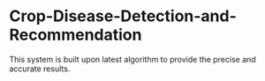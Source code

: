 # Crop-Disease-Detection-and-Recommendation
This system is built upon latest algorithm to provide the precise and accurate results.

